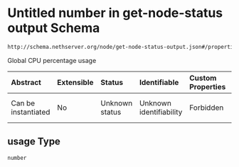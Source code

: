 # Untitled number in get-node-status output Schema

```txt
http://schema.nethserver.org/node/get-node-status-output.json#/properties/cpu/properties/usage
```

Global CPU percentage usage

| Abstract            | Extensible | Status         | Identifiable            | Custom Properties | Additional Properties | Access Restrictions | Defined In                                                                               |
| :------------------ | :--------- | :------------- | :---------------------- | :---------------- | :-------------------- | :------------------ | :--------------------------------------------------------------------------------------- |
| Can be instantiated | No         | Unknown status | Unknown identifiability | Forbidden         | Allowed               | none                | [get-node-status-output.json\*](node/get-node-status-output.json "open original schema") |

## usage Type

`number`

